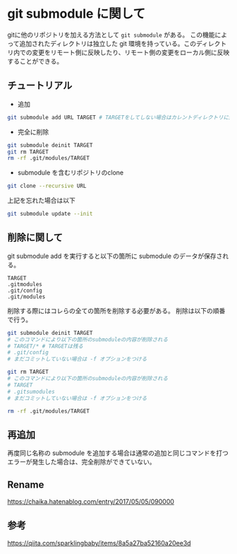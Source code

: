 # git submodule に関して

gitに他のリポジトリを加える方法として `git submodule` がある。
この機能によって追加されたディレクトリは独立した git 環境を持っている。このディレクトリ内での変更をリモート側に反映したり、リモート側の変更をローカル側に反映することができる。

## チュートリアル
- 追加
```bash
git submodule add URL TARGET # TARGETをしてしない場合はカレントディレクトリに追加
```

- 完全に削除
```bash
git submodule deinit TARGET 
git rm TARGET
rm -rf .git/modules/TARGET
```

- submodule を含むリポジトリのclone
```bash
git clone --recursive URL
```
上記を忘れた場合は以下
```bash
git submodule update --init
```

## 削除に関して

git submodule add を実行すると以下の箇所に submodule のデータが保存される。
```console
TARGET
.gitmodules
.git/config
.git/modules
```
削除する際にはコレらの全ての箇所を削除する必要がある。
削除は以下の順番で行う。

```bash
git submodule deinit TARGET 
# このコマンドにより以下の箇所のsubmoduleの内容が削除される
# TARGET/* # TARGETは残る
# .git/config
# まだコミットしていない場合は -f オプションをつける

git rm TARGET
# このコマンドにより以下の箇所のsubmoduleの内容が削除される
# TARGET
# .gitsumodules
# まだコミットしていない場合は -f オプションをつける

rm -rf .git/modules/TARGET
```

## 再追加

再度同じ名称の submodule を追加する場合は通常の追加と同じコマンドを打つ
エラーが発生した場合は、完全削除ができていない。


## Rename

https://chaika.hatenablog.com/entry/2017/05/05/090000

## 参考
https://qiita.com/sparklingbaby/items/8a5a27ba52160a20ee3d